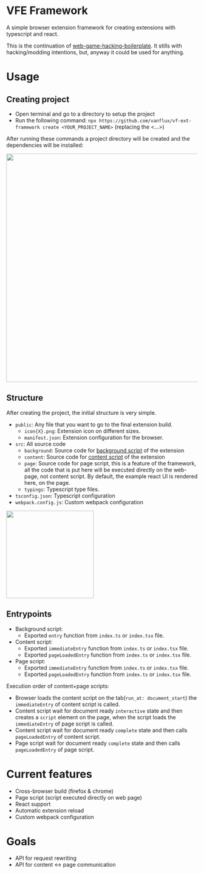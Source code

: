# VFE Framework

A simple browser extension framework for creating extensions with typescript and react.

This is the continuation of [web-game-hacking-boilerplate](https://github.com/vanflux/web-game-hacking-boilerplate). It stills with hacking/modding intentions, but, anyway it could be used for anything.

# Usage

## Creating project

- Open terminal and go to a directory to setup the project
- Run the following command: `npx https://github.com/vanflux/vf-ext-framework create <YOUR_PROJECT_NAME>` (replacing the <...>)

After running these commands a project directory will be created and the dependencies will be installed:

<image src="docs/images/usage-npx.png" width="600"></image>

## Structure

After creating the project, the initial structure is very simple.

- `public`: Any file that you want to go to the final extension build.
  - `icon{X}.png`: Extension icon on different sizes.
  - `manifest.json`: Extension configuration for the browser.
- `src`: All source code
  - `background`: Source code for [background script](https://developer.mozilla.org/en-US/docs/Mozilla/Add-ons/WebExtensions/Background_scripts) of the extension
  - `content`: Source code for [content script](https://developer.mozilla.org/en-US/docs/Mozilla/Add-ons/WebExtensions/Content_scripts) of the extension
  - `page`: Source code for page script, this is a feature of the framework, all the code that is put here will be executed directly on the web-page, not content script. By default, the example react UI is rendered here, on the page.
  - `typings`: Typescript type files.
- `tsconfig.json`: Typescript configuration
- `webpack.config.js`: Custom webpack configuration

<image src="docs/images/usage-project-dir-struct.png" width="230"></image>

## Entrypoints

- Background script:
  - Exported `entry` function from `index.ts` or `index.tsx` file.
- Content script:
  - Exported `immediateEntry` function from `index.ts` or `index.tsx` file.
  - Exported `pageLoadedEntry` function from `index.ts` or `index.tsx` file.
- Page script:
  - Exported `immediateEntry` function from `index.ts` or `index.tsx` file.
  - Exported `pageLoadedEntry` function from `index.ts` or `index.tsx` file.

Execution order of content+page scripts:

- Browser loads the content script on the tab(`run_at: document_start`) the `immediateEntry` of content script is called.
- Content script wait for document ready `interactive` state and then creates a `script` element on the page, when the script loads the `immediateEntry` of page script is called.
- Content script wait for document ready `complete` state and then calls `pageLoadedEntry` of content script.
- Page script wait for document ready `complete` state and then calls `pageLoadedEntry` of page script.

# Current features

- Cross-browser build (firefox & chrome)
- Page script (script executed directly on web page)
- React support
- Automatic extension reload
- Custom webpack configuration

# Goals

- API for request rewriting
- API for content <-> page communication
